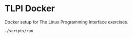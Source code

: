# TLPI Docker

Docker setup for The Linux Programming Interface exercises. 

```sh
./scripts/run
```
